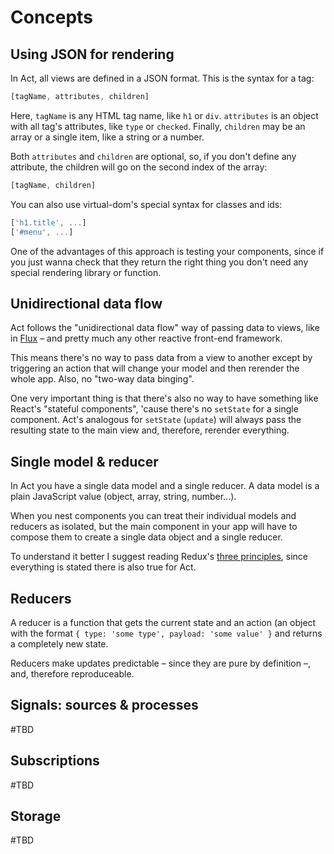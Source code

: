 # Concepts

## Using JSON for rendering

In Act, all views are defined in a JSON format. This is the syntax for a tag:

```js
[tagName, attributes, children]
```

Here, `tagName` is any HTML tag name, like `h1` or `div`. `attributes` is an
object with all tag's attributes, like `type` or `checked`. Finally, `children`
may be an array or a single item, like a string or a number.

Both `attributes` and `children` are optional, so, if you don't define any
attribute, the children will go on the second index of the array:

```js
[tagName, children]
```

You can also use virtual-dom's special syntax for classes and ids:

```js
['h1.title', ...]
['#menu', ...]
```

One of the advantages of this approach is testing your components, since if you
just wanna check that they return the right thing you don't need any special
rendering library or function.

## Unidirectional data flow

Act follows the "unidirectional data flow" way of passing data to views, like
in [Flux](https://facebook.github.io/flux/) – and pretty much any other
reactive front-end framework.

This means there's no way to pass data from a view to another except by
triggering an action that will change your model and then rerender the whole
app. Also, no "two-way data binging".

One very important thing is that there's also no way to have something like
React's "stateful components", 'cause there's no `setState` for a single
component. Act's analogous for `setState` (`update`) will always pass the
resulting state to the main view and, therefore, rerender everything.

## Single model & reducer

In Act you have a single data model and a single reducer. A data model is a
plain JavaScript value (object, array, string, number...).

When you nest components you can treat their individual models and reducers as
isolated, but the main component in your app will have to compose them to
create a single data object and a single reducer.

To understand it better I suggest reading Redux's
[three principles](http://redux.js.org/docs/introduction/ThreePrinciples.html),
since everything is stated there is also true for Act.

## Reducers

A reducer is a function that gets the current state and an action (an object
with the format `{ type: 'some type', payload: 'some value' }` and returns a
completely new state.

Reducers make updates predictable – since they are pure by definition –, and,
therefore reproduceable.

## Signals: sources & processes

#TBD

## Subscriptions

#TBD

## Storage

#TBD
